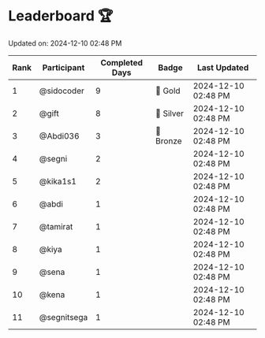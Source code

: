 # Leaderboard 🏆

Updated on: 2024-12-10 02:48 PM

| Rank | Participant       | Completed Days | Badge      | Last Updated         |
|------|-------------------|----------------|------------|----------------------|
| 1    | @sidocoder        | 9              | 🏅 Gold     | 2024-12-10 02:48 PM |
| 2    | @gift             | 8              | 🥈 Silver   | 2024-12-10 02:48 PM |
| 3    | @Abdi036          | 3              | 🥉 Bronze   | 2024-12-10 02:48 PM |
| 4    | @segni            | 2              |            | 2024-12-10 02:48 PM |
| 5    | @kika1s1          | 2              |            | 2024-12-10 02:48 PM |
| 6    | @abdi             | 1              |            | 2024-12-10 02:48 PM |
| 7    | @tamirat          | 1              |            | 2024-12-10 02:48 PM |
| 8    | @kiya             | 1              |            | 2024-12-10 02:48 PM |
| 9    | @sena             | 1              |            | 2024-12-10 02:48 PM |
| 10   | @kena             | 1              |            | 2024-12-10 02:48 PM |
| 11   | @segnitsega       | 1              |            | 2024-12-10 02:48 PM |
